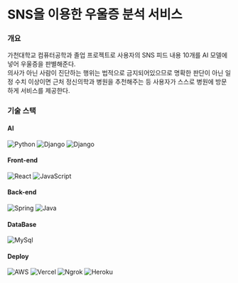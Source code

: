 # SNS을 이용한 우울증 분석 서비스

### 개요
가천대학교 컴퓨터공학과 졸업 프로젝트로 사용자의 SNS 피드 내용 10개를 AI 모델에 넣어 우울증을 판별해준다.  
의사가 아닌 사람이 진단하는 행위는 법적으로 금지되어있으므로 명확한 판단이 아닌 일정 수치 이상이면 근처 정신의학과 병원을 추천해주는 등 사용자가 스스로 병원에 방문하게 서비스를 제공한다.  

### 기술 스택
#### AI
![Python](https://img.shields.io/badge/Python-3776AB?style=for-the-badge&logo=python&logoColor=white)
![Django](https://img.shields.io/badge/Django-092E20?style=for-the-badge&logo=Django&logoColor=white)
![Django](https://img.shields.io/badge/Colab-F9AB00?style=for-the-badge&logo=Googlecolab&logoColor=white)
#### Front-end
![React](https://img.shields.io/badge/React-61DAFB?style=for-the-badge&logo=React&logoColor=white)
![JavaScript](https://img.shields.io/badge/JavaScript-F7DF1E?style=for-the-badge&logo=JavaScript&logoColor=white)
#### Back-end
![Spring](https://img.shields.io/badge/Spring-6DB33F?style=for-the-badge&logo=Spring&logoColor=white)
![Java](https://img.shields.io/badge/Java-007396?style=for-the-badge&logo=java&logoColor=white)
#### DataBase
![MySql](https://img.shields.io/badge/Mysql-E6B91E?style=for-the-badge&logo=MySql&logoColor=white)
#### Deploy
![AWS](https://img.shields.io/badge/aws-333664?style=for-the-badge&logo=amazon-aws&logoColor=white)
![Vercel](https://img.shields.io/badge/Vercel-000000?style=for-the-badge&logo=Vercel&logoColor=white)
![Ngrok](https://img.shields.io/badge/Ngrok-1F1E37?style=for-the-badge&logo=Ngrok&logoColor=white)
![Heroku](https://img.shields.io/badge/Heroku-430098?style=for-the-badge&logo=Heroku&logoColor=white)

